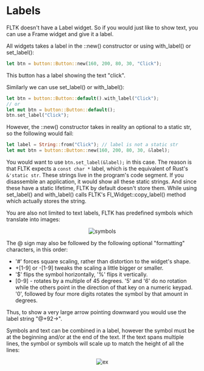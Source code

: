 # Labels

FLTK doesn't have a Label widget. So if you would just like to show text, you can use a Frame widget and give it a label.

All widgets takes a label in the ::new() constructor or using with_label() or set_label():
```rust
let btn = button::Button::new(160, 200, 80, 30, "Click");
```
This button has a label showing the text "click".

Similarly we can use set_label() or with_label():
```rust
let btn = button::Button::default().with_label("Click");
// or
let mut btn = button::Button::default();
btn.set_label("Click");
```

However, the ::new() constructor takes in reality an optional to a static str, so the following would fail:
```rust
let label = String::from("Click"); // label is not a static str
let mut btn = button::Button::new(160, 200, 80, 30, &label);
```
You would want to use `btn.set_label(&label);` in this case. The reason is that FLTK expects a `const char *` label, which is the equivalent of Rust's `&'static str`. These strings live in the program's code segment. If you disassemble an application, it would show all these static strings. And since these have a static lifetime, FLTK by default doesn't store them.
While using set_label() and with_label() calls FLTK's Fl_Widget::copy_label() method which actually stores the string.

You are also not limited to text labels, FLTK has predefined symbols which translate into images:

<div align="center">

![symbols](https://www.fltk.org/doc-1.4/symbols.png)

</div>

The @ sign may also be followed by the following optional "formatting" characters, in this order:

- '#' forces square scaling, rather than distortion to the widget's shape.
- +[1-9] or -[1-9] tweaks the scaling a little bigger or smaller.
- '$' flips the symbol horizontally, '%' flips it vertically.
- [0-9] - rotates by a multiple of 45 degrees. '5' and '6' do no rotation while the others point in the direction of that key on a numeric keypad. '0', followed by four more digits rotates the symbol by that amount in degrees.

Thus, to show a very large arrow pointing downward you would use the label string "@+92->".

Symbols and text can be combined in a label, however the symbol must be at the beginning and/or at the end of the text. If the text spans multiple lines, the symbol or symbols will scale up to match the height of all the lines:

<div align="center">

![ex](https://www.fltk.org/doc-1.4/symbol-examples.png)

</div>
